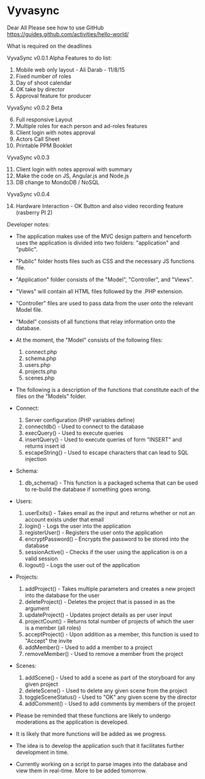 # Vyvasync


Dear All Please see how to use GitHub
https://guides.github.com/activities/hello-world/

What is required on the deadlines

VyvaSync v0.0.1 Alpha Features to do list:

1.  Mobile web only layout    - Ali Darab - 11/8/15
2.  Fixed  number of roles    
3.  Day of shoot calendar
4.  OK take by director
5.  Approval feature for producer

VyvaSync v0.0.2 Beta

6.	Full responsive Layout
7.	Multiple roles for each person and ad-roles features
8.  Client login with notes approval
9.  Actors Call Sheet
10. Printable PPM Booklet

VyvaSync v0.0.3

11. Client login with notes approval with summary
12. Make the code on JS, Angular.js and Node.js
13. DB change to MondoDB / NoSQL

VyvaSync v0.0.4 

14. Hardware Interaction - OK Button and also video recording feature (rasberry PI 2)




Developer notes:

- The application makes use of the MVC design pattern and henceforth uses the application is
divided into two folders: "application" and "public".

- "Public" folder hosts files such as CSS and the necessary JS functions file.

- "Application" folder consists of the "Model", "Controller", and "Views".

- "Views" will contain all HTML files followed by the .PHP extension.

- "Controller" files are used to pass data from the user onto the relevant Model file.

- "Model" consists of all functions that relay information onto the database.

- At the moment, the "Model" consists of the following files:
	1) connect.php
	2) schema.php
	3) users.php
	4) projects.php
	5) scenes.php

- The following is a description of the functions that constitute each of the files on the "Models" folder.

- Connect: 
	1) Server configuration (PHP variables define)
	2) connectdb() - Used to connect to the database
	3) execQuery() - Used to execute queries
	4) insertQuery() - Used to execute queries of form "INSERT" and returns insert id
	5) escapeString() - Used to escape characters that can lead to SQL injection

- Schema:
	1) db_schema() - This function is a packaged schema that can be used to re-build the database
			if something goes wrong.

- Users:
	1) userExits() - Takes email as the input and returns whether or not an account exists under 
			that email
	2) login() - Logs the user into the application
	3) registerUser() - Registers the user onto the application
	4) encryptPassword() - Encrypts the password to be stored into the database
	5) sessionActive() - Checks if the user using the application is on a valid session
	6) logout() - Logs the user out of the application

- Projects:
	1) addProject() - Takes multiple parameters and creates a new project into the database for the user
	2) deleteProject() - Deletes the project that is passed in as the argument
	3) updateProject() - Updates project details as per user input
	4) projectCount() - Returns total number of projects of which the user is a member (all roles)
	5) acceptProject() - Upon addition as a member, this function is used to "Accept" the invite
	6) addMember() - Used to add a member to a project
	7) removeMember() - Used to remove a member from the project

- Scenes:
	1) addScene() - Used to add a scene as part of the storyboard for any given project
	2) deleteScene() - Used to delete any given scene from the project
	3) toggleSceneStatus() - Used to "OK" any given scene by the director
	4) addComment() - Used to add comments by members of the project


- Please be reminded that these functions are likely to undergo moderations as the application is developed.
- It is likely that more functions will be added as we progress.
- The idea is to develop the application such that it facilitates further development in time.

- Currently working on a script to parse images into the database and view them in real-time. More to be added tomorrow.
